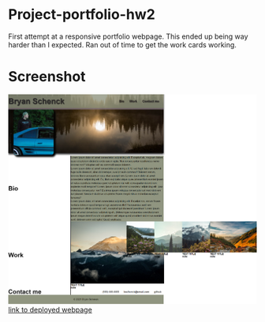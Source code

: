 # Project-portfolio-hw2
First attempt at a responsive portfolio webpage. This ended up being way harder than I expected. Ran out of time to get the work cards working.

# Screenshot
![screenhot of deployed webpage](./assets/images/deployed-screen-cap.png)
[link to deployed webpage](https://brysgithub.github.io/project-portfolio-hw2/)